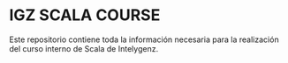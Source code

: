 # IGZ SCALA COURSE

Este repositorio contiene toda la información necesaria para la realización del curso interno de Scala de Intelygenz.

